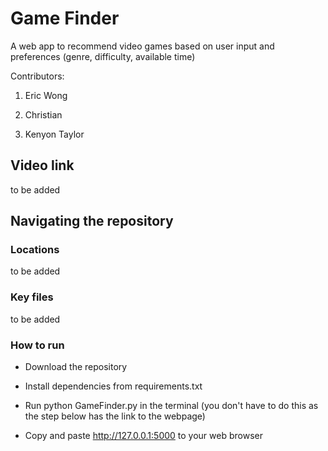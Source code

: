# Game Finder

A web app to recommend video games based on user input and preferences (genre, difficulty, available time)

Contributors:

1. Eric Wong
   
2. Christian

3. Kenyon Taylor



## Video link

to be added



## Navigating the repository

### Locations

to be added

### Key files

to be added

### How to run

- Download the repository

- Install dependencies from requirements.txt

- Run python GameFinder.py in the terminal (you don't have to do this as the step below has the link to the webpage)

- Copy and paste http://127.0.0.1:5000 to your web browser
